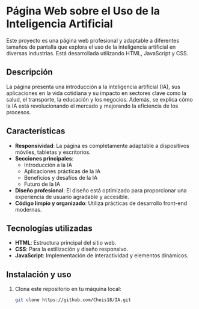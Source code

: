 # Página Web sobre el Uso de la Inteligencia Artificial

Este proyecto es una página web profesional y adaptable a diferentes tamaños de pantalla que explora el uso de la inteligencia artificial en diversas industrias. Está desarrollada utilizando HTML, JavaScript y CSS.

## Descripción

La página presenta una introducción a la inteligencia artificial (IA), sus aplicaciones en la vida cotidiana y su impacto en sectores clave como la salud, el transporte, la educación y los negocios. Además, se explica cómo la IA está revolucionando el mercado y mejorando la eficiencia de los procesos.

## Características

- **Responsividad**: La página es completamente adaptable a dispositivos móviles, tabletas y escritorios.
- **Secciones principales**:
  - Introducción a la IA
  - Aplicaciones prácticas de la IA
  - Beneficios y desafíos de la IA
  - Futuro de la IA
- **Diseño profesional**: El diseño está optimizado para proporcionar una experiencia de usuario agradable y accesible.
- **Código limpio y organizado**: Utiliza prácticas de desarrollo front-end modernas.

## Tecnologías utilizadas

- **HTML**: Estructura principal del sitio web.
- **CSS**: Para la estilización y diseño responsivo.
- **JavaScript**: Implementación de interactividad y elementos dinámicos.

## Instalación y uso

1. Clona este repositorio en tu máquina local:
   ```bash
   git clone https://github.com/Cheis18/IA.git
